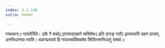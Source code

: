 ```yaml
---
index: 3.1.146
sutra: गस्थकन्

---
```

 गस्थकन्॥ गायतेरिति। ठ्कै गै शब्देऽ,ठ्गामादाग्रहणे ष्वविशेषःऽ इति ठ्गाङ् गतौऽ इत्यस्यापि ग्रहणं प्राप्तम्, अनभिधानान्न भवति। थकन्प्रत्ययो हि गायत्यर्थविषयमेव शिल्पिनमभिधातुं समर्थः॥